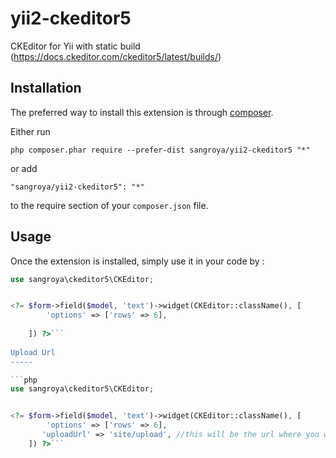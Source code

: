 yii2-ckeditor5
==============
CKEditor for Yii with static build (https://docs.ckeditor.com/ckeditor5/latest/builds/)

Installation
------------

The preferred way to install this extension is through [composer](http://getcomposer.org/download/).

Either run

```
php composer.phar require --prefer-dist sangroya/yii2-ckeditor5 "*"
```

or add

```
"sangroya/yii2-ckeditor5": "*"
```

to the require section of your `composer.json` file.


Usage
-----

Once the extension is installed, simply use it in your code by  :

```php
use sangroya\ckeditor5\CKEditor;


<?= $form->field($model, 'text')->widget(CKEditor::className(), [
        'options' => ['rows' => 6],
       
    ]) ?>```
    
Upload Url
-----

```php
use sangroya\ckeditor5\CKEditor;


<?= $form->field($model, 'text')->widget(CKEditor::className(), [
        'options' => ['rows' => 6],
       'uploadUrl' => 'site/upload', //this will be the url where you want to ckeditor send the post request with file data
    ]) ?>```
